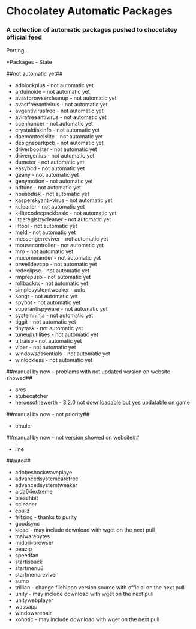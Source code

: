 Chocolatey Automatic Packages
=============================================  
### A collection of automatic packages pushed to chocolatey official feed

Porting...

*Packages - State

##not automatic yet##

* adblockplus - not automatic yet
* arduinoide - not automatic yet
* avastbrowsercleanup - not automatic yet
* avastfreeantivirus - not automatic yet
* avgantivirusfree - not automatic yet
* avirafreeantivirus - not automatic yet
* ccenhancer - not automatic yet
* crystaldiskinfo - not automatic yet
* daemontoolslite - not automatic yet
* designsparkpcb - not automatic yet
* driverbooster - not automatic yet
* drivergenius - not automatic yet
* dumeter - not automatic yet
* easybcd - not automatic yet
* geany - not automatic yet
* genymotion - not automatic yet
* hdtune - not automatic yet
* hpusbdisk - not automatic yet
* kasperskyanti-virus - not automatic yet
* kcleaner - not automatic yet
* k-litecodecpackbasic - not automatic yet
* littleregistrycleaner - not automatic yet
* llftool - not automatic yet
* meld - not automatic yet
* messengerreviver - not automatic yet
* mousecontroller - not automatic yet
* mro - not automatic yet
* mucommander - not automatic yet
* orwelldevcpp - not automatic yet
* redeclipse - not automatic yet
* rmprepusb - not automatic yet
* rollbackrx - not automatic yet
* simplesystemtweaker - auto
* songr - not automatic yet
* spybot - not automatic yet
* superantispyware - not automatic yet
* systemninja - not automatic yet
* tiggit - not automatic yet
* tinytask - not automatic yet
* tuneuputilities - not automatic yet
* ultraiso - not automatic yet
* viber - not automatic yet
* windowsessentials - not automatic yet
* winlockless - not automatic yet

##manual by now - problems with not updated version on website showed##

* ares
* atubecatcher
* heroesofnewerth - 3.2.0 not downloadable but yes updatable on game

##manual by now - not priority##

* emule

##manual by now - not version showed on website##

* line

##auto##

* adobeshockwaveplaye
* advancedsystemcarefree
* advancedsystemtweaker
* aida64extreme
* bleachbit
* ccleaner
* cpu-z
* fritzing - thanks to purity
* goodsync
* kicad - may include download with wget on the next pull
* malwarebytes
* midori-browser
* peazip
* speedfan
* startisback
* startmenu8
* startmenureviver
* sumo
* trillian - change filehippo version source with official on the next pull
* unity - may include download with wget on the next pull
* unitywebplayer
* wassapp
* windowsrepair
* xonotic - may include download with wget on the next pull